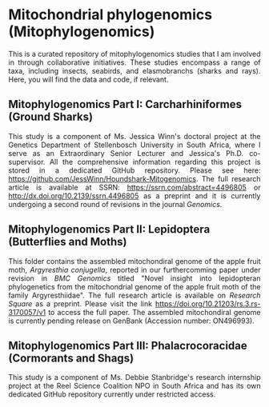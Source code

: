 # Mitochondrial phylogenomics (Mitophylogenomics)
<div align="justify">
  
This is a curated repository of mitophylogenomics studies that I am involved in through collaborative initiatives. These studies encompass a range of taxa, including insects, seabirds, and elasmobranchs (sharks and rays). Here, you will find the data and code, if relevant.

</div>

## Mitophylogenomics Part I: Carcharhiniformes (Ground Sharks)
<div align="justify">
  
This study is a component of Ms. Jessica Winn's doctoral project at the Genetics Department of Stellenbosch University in South Africa, where I serve as an Extraordinary Senior Lecturer and Jessica's Ph.D. co-supervisor. All the comprehensive information regarding this project is stored in a dedicated GitHub repository. Please see here: https://github.com/JessWinn/Houndshark-Mitogenomics. The full research article is available at SSRN: https://ssrn.com/abstract=4496805 or http://dx.doi.org/10.2139/ssrn.4496805 as a preprint and it is currently undergoing a second round of revisions in the journal *Genomics*.  

</div>

## Mitophylogenomics Part II: Lepidoptera (Butterflies and Moths)
<div align="justify">
  
This folder contains the assembled mitochondiral genome of the apple fruit moth, *Argyresthia conjugella*, reported in our furthercomming paper under revision in *BMC Genomics* titled "Novel insight into lepidopteran phylogenetics from the mitochondrial genome of the apple fruit moth of the family Argyresthiidae". The full research article is available on *Research Square* as a preprint. Please visit the link https://doi.org/10.21203/rs.3.rs-3170057/v1 to access the full paper. The assembled mitochondiral genome is currently pending release on GenBank (Accession number: ON496993).

</div>


## Mitophylogenomics Part III: Phalacrocoracidae (Cormorants and Shags)
<div align="justify">

This study is a component of Ms. Debbie Stanbridge's research internship project at the Reel Science Coalition NPO in South Africa and has its own dedicated GitHub repository currently under restricted access.

</div>
